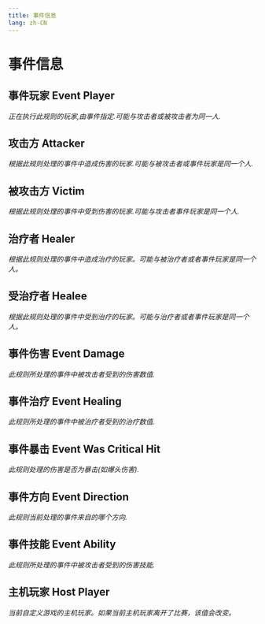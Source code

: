 ```yaml
---
title: 事件信息
lang: zh-CN
---
```


# 事件信息

## 事件玩家    Event Player

_正在执行此规则的玩家,由事件指定.可能与攻击者或被攻击者为同一人._


## 攻击方    Attacker

_根据此规则处理的事件中造成伤害的玩家.可能与被攻击者或事件玩家是同一个人._


## 被攻击方    Victim

_根据此规则处理的事件中受到伤害的玩家.可能与攻击者事件玩家是同一个人._


## 治疗者    Healer

_根据此规则处理的事件中造成治疗的玩家。可能与被治疗者或者事件玩家是同一个人。_


## 受治疗者    Healee

_根据此规则处理的事件中受到治疗的玩家。可能与治疗者或者事件玩家是同一个人。_


## 事件伤害    Event Damage

_此规则所处理的事件中被攻击者受到的伤害数值._


## 事件治疗    Event Healing

_此规则所处理的事件中被治疗者受到的治疗数值._


## 事件暴击    Event Was Critical Hit

_此规则处理的伤害是否为暴击(如爆头伤害)._


## 事件方向    Event Direction

_此规则当前处理的事件来自的哪个方向._


## 事件技能    Event Ability

_此规则所处理的事件中被攻击者受到的伤害技能._


## 主机玩家    Host Player

_当前自定义游戏的主机玩家。如果当前主机玩家离开了比赛，该值会改变。_


